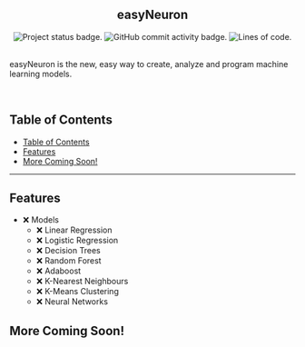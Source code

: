 <section align="center">

<h1>easyNeuron</h1>
<div>
	<img alt="Project status badge." src="https://img.shields.io/static/v1?label=status&message=planning&color=orange&style=for-the-badge">
	<img alt="GitHub commit activity badge." src="https://img.shields.io/github/commit-activity/m/neuron-ai/easyNeuron?style=for-the-badge">
	<img alt="Lines of code." src="https://img.shields.io/tokei/lines/github/neuron-ai/easyNeuron?style=for-the-badge">
</div>
<br>
</section>

easyNeuron is the new, easy way to create, analyze and program machine learning models.

<br>

## Table of Contents
- [Table of Contents](#table-of-contents)
- [Features](#features)
- [More Coming Soon!](#more-coming-soon)

---

## Features

- ❌ Models
	- ❌ Linear Regression
	- ❌ Logistic Regression
	- ❌ Decision Trees
	- ❌ Random Forest
	- ❌ Adaboost
	- ❌ K-Nearest Neighbours
	- ❌ K-Means Clustering
	- ❌ Neural Networks

## More Coming Soon! <!-- Don't Delete this header, empty or not, since it is used with a Python Script (scripts/update_todo.py) -->
